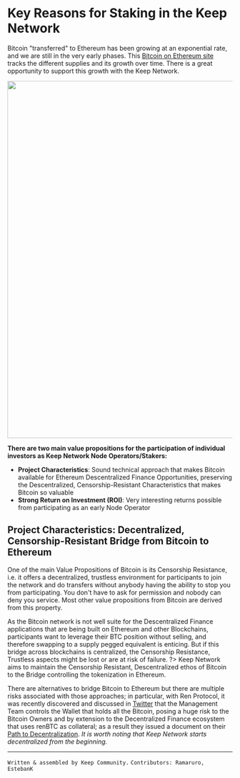 # Key Reasons for Staking in the Keep Network
Bitcoin "transferred" to Ethereum has been growing at an exponential rate, and we are still in the very early phases. This [Bitcoin on Ethereum site](https://btconethereum.com/) tracks the different supplies and its growth over time. There is a great opportunity to support this growth with the Keep Network.

<p align="center">
  <img width="800" src="https://user-images.githubusercontent.com/68167410/91514516-903a9a00-e8ac-11ea-800d-281f33f8c2ab.PNG">
</p>

**There are two main value propositions for the participation of individual investors as Keep Network Node Operators/Stakers:**
* **Project Characteristics**: Sound technical approach that makes Bitcoin available for Ethereum Descentralized Finance Opportunities, preserving the Descentralized, Censorship-Resistant Characteristics that makes Bitcoin so valuable
* **Strong Return on Investment (ROI)**: Very interesting returns possible from participating as an early Node Operator



## Project Characteristics: Decentralized, Censorship-Resistant Bridge from Bitcoin to Ethereum

One of the main Value Propositions of Bitcoin is its Censorship Resistance, i.e. it offers a decentralized, trustless environment for participants to join the network and do transfers without anybody having the ability to stop you from participating. You don't have to ask for permission and nobody can deny you service. Most other value propositions from Bitcoin are derived from this property.

As the Bitcoin network is not well suite for the Descentralized Finance applications that are being built on Ethereum and other Blockchains, participants want to leverage their BTC position without selling, and therefore swapping to a supply pegged equivalent is enticing. But if this bridge across blockchains is centralized, the Censorship Resistance, Trustless aspects might be lost or are at risk of failure. 
?> Keep Network aims to maintain the Censorship Resistant, Descentralized ethos of Bitcoin to the Bridge controlling the tokenization in Ethereum.

There are alternatives to bridge Bitcoin to Ethereum but there are multiple risks associated with those approaches; in particular, with Ren Protocol, it was recently discovered and discussed in [Twitter](https://twitter.com/ChrisBlec/status/1299029947852390406?s=20) that the Management Team controls the Wallet that holds all the Bitcoin, posing a huge risk to the Bitcoin Owners and by extension to the Decentralized Finance ecosystem that uses renBTC as collateral; as a result they issued a document on their [Path to Decentralization](https://medium.com/renproject/renvm-and-the-road-to-decentralisation-72213c3bee3a). _It is worth noting that Keep Network starts decentralized from the beginning._

---
`Written & assembled by Keep Community.`
`Contributors: Ramaruro, EstebanK`
